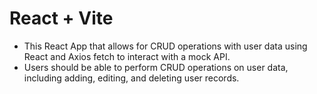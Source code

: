 # React + Vite

* This React App that allows for CRUD operations with user data using React and Axios fetch to interact with a mock API.
* Users should be able to perform CRUD operations on user data, including adding, editing, and deleting user records.
